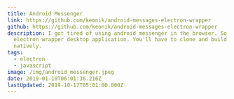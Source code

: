 ```yaml
---
title: Android Messenger
link: https://github.com/keonik/android-messages-electron-wrapper
github: https://github.com/keonik/android-messages-electron-wrapper
description: I got tired of using android messenger in the browser. So I made an
  electron wrapper desktop application. You'll have to clone and build it
  natively.
tags:
  - electron
  - javascript
image: /img/android_messenger.jpeg
date: 2019-01-10T06:01:36.216Z
lastUpdated: 2019-10-17T05:01:00.000Z
---
```

